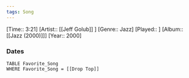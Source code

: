 ```yaml
---
tags: Song  
---
```

[Time:: 3:21]
[Artist:: [[Jeff Golub]] ]
[Genre:: Jazz]
[Played:: ]
[Album:: [[Jazz (2000)]]]
[Year:: 2000]
### Dates
````dataview
TABLE Favorite_Song
WHERE Favorite_Song = [[Drop Top]]
````